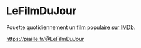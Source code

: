 # LeFilmDuJour

Pouette quotidiennement un [film populaire sur IMDb](https://www.imdb.com/fr/chart/top/).

https://piaille.fr/@LeFilmDuJour

